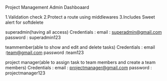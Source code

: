 Project Management Admin Dashboaard

1.Validation check 
2.Protect a route using middlewares
3.Includes Sweet alert for softdelete


superadmin(having all access)
Credentials :
email : superadmin@gmail.com
password : superadmin123


teammember(able to show and edit and delete tasks)
Credentials : 
email :team@gmail.com
password :team123


project manager(able to assign task to team members and create a team members)
Credentials :
email : projectmanager@gmail.com
password : projectmanager123